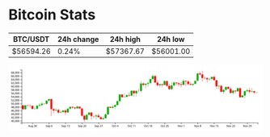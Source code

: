 # Bitcoin Stats

BTC/USDT|24h change|24h high|24h low|
|---|---|---|---|
|$56594.26|0.24%|$57367.67|$56001.00|

<img src="./chart.svg">
